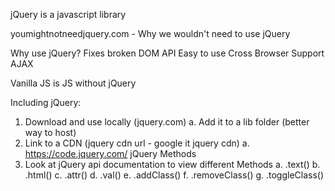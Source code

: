 jQuery is a javascript library

youmightnotneedjquery.com - Why we wouldn't need to use jQuery

Why use jQuery?
  Fixes broken DOM API
  Easy to use
  Cross Browser Support
  AJAX

Vanilla JS is JS without jQuery

Including jQuery:
  1. Download and use locally (jquery.com)
    a. Add it to a lib folder (better way to host)
  2. Link to a CDN (jquery cdn url - google it jquery cdn)
    a. https://code.jquery.com/
jQuery Methods
  1. Look at jQuery api documentation to view different Methods
    a. .text()
    b. .html()
    c. .attr()
    d. .val()
    e. .addClass()
    f. .removeClass()
    g. .toggleClass()
